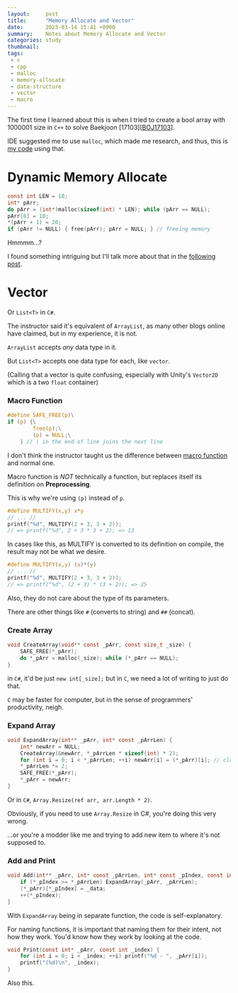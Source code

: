 ```yaml
---
layout:     post
title:      "Memory Allocate and Vector"
date:       2023-03-14 15:41 +0900
summary:    Notes about Memory Allocate and Vector
categories: study
thumbnail: 
tags:
 - c
 - cpp
 - malloc
 - memory-allocate
 - data-structure
 - vector
 - macro
---
```


The first time I learned about this is when I tried to create
a bool array with 1000001 size in `C++` to solve Baekjoon [17103][[BOJ17103]].

IDE suggested me to use `malloc`, which made me research,
and thus, this is [my code][BOJ17103Solution] using that.


# Dynamic Memory Allocate

```c
const int LEN = 10;
int* pArr;
do pArr = (int*)malloc(sizeof(int) * LEN); while (pArr == NULL);
pArr[0] = 10;
*(pArr + 1) = 20;
if (pArr != NULL) { free(pArr); pArr = NULL; } // freeing memory
```

Hmmmm...?

I found something intriguing but
I'll talk more about that in the [following post][NextPost].


# Vector

Or `List<T>` in `C#`.

The instructor said it's equivalent of `ArrayList`,
as many other blogs online have claimed,
but in my experience, it is not.

`ArrayList` accepts *any* data type in it.

But `List<T>` accepts one data type for each, like `vector`.

(Calling that a vector is quite confusing, especially with
Unity's `Vector2D` which is a two `float` container)


### Macro Function

```c
#define SAFE_FREE(p)\
if (p) {\
        free(p);\
        (p) = NULL;\
    } // \ in the end of line joins the next line
```

I don't think the instructor taught us the difference
between [macro function][Macro] and normal one.

Macro function is *NOT* technically a function,
but replaces itself its definition on **Preprocessing**.

This is why we're using `(p)` instead of `p`.

```c
#define MULTIFY(x,y) x*y
// ... //
printf("%d", MULTIFY(2 + 3, 3 + 2));
// => printf("%d", 2 + 3 * 3 + 2); => 13
```

In cases like this, as MULTIFY is converted to its definition
on compile, the result may not be what we desire.

```c
#define MULTIFY(x,y) (x)*(y)
// ... //
printf("%d", MULTIFY(2 + 3, 3 + 2));
// => printf("%d", (2 + 3) * (3 + 2)); => 25
```

Also, they do not care about the type of its parameters.

There are other things like `#` (converts to string)
and `##` (concat).


### Create Array

```c
void CreateArray(void** const _pArr, const size_t _size) {
    SAFE_FREE(*_pArr);
    do *_pArr = malloc(_size); while (*_pArr == NULL);
}
```

in `C#`, it'd be just `new int[_size];`
but in `C`, we need a lot of writing to just do that.

`C` may be faster for computer, but
in the sense of programmers' productivity, neigh.


### Expand Array

```c
void ExpandArray(int** _pArr, int* const _pArrLen) {
    int* newArr = NULL;
    CreateArray(&newArr, *_pArrLen * sizeof(int) * 2);
    for (int i = 0; i < *_pArrLen; ++i) newArr[i] = (*_pArr)[i]; // clone
    *_pArrLen *= 2;
    SAFE_FREE(*_pArr);
    *_pArr = newArr;
}
```

Or in `C#`, `Array.Resize(ref arr, arr.Length * 2)`.

Obviously, if you need to use `Array.Resize` in C#,
you're doing this very wrong.

...or you're a modder like me
and trying to add new item to where it's not supposed to.


### Add and Print

```c
void Add(int** _pArr, int* const _pArrLen, int* const _pIndex, const int _data) {
    if (*_pIndex >= *_pArrLen) ExpandArray(_pArr, _pArrLen);
    (*_pArr)[*_pIndex] = _data;
    ++(*_pIndex);
}
```

With `ExpandArray` being in separate function,
the code is self-explanatory.

For naming functions, it is important that naming them
for their intent, not how they work.
You'd know how they work by looking at the code.


```c
void Print(const int* _pArr, const int _index) {
    for (int i = 0; i < _index; ++i) printf("%d - ", _pArr[i]);
    printf("(%d)\n", _index);
}
```

Also this.


[BOJ17103]: https://www.acmicpc.net/problem/17103
[BOJ17103Solution]: https://www.acmicpc.net/source/57272891
[Macro]: https://learn.microsoft.com/en-us/cpp/preprocessor/macros-c-cpp?view=msvc-170
[NextPost]: /blog/2023/03/14/memory-cheese/